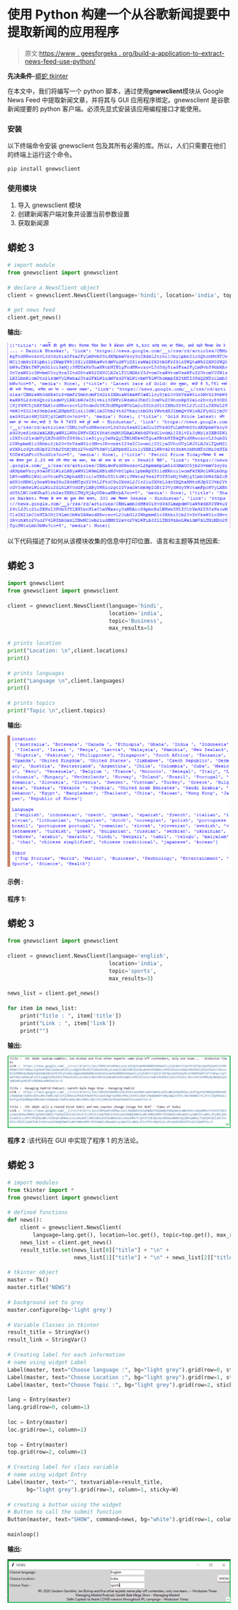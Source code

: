 # 使用 Python 构建一个从谷歌新闻提要中提取新闻的应用程序

> 原文:[https://www . geesforgeks . org/build-a-application-to-extract-news-feed-use-python/](https://www.geeksforgeeks.org/build-an-application-to-extract-news-from-google-news-feed-using-python/)

**先决条件**–[蟒蛇 tkinter](https://www.geeksforgeeks.org/python-gui-tkinter/)

在本文中，我们将编写一个 python 脚本，通过使用**gnewclient**模块从 Google News Feed 中提取新闻文章，并将其与 GUI 应用程序绑定。gnewsclient 是谷歌新闻提要的 python 客户端。必须先显式安装该应用编程接口才能使用。

### **安装**

以下终端命令安装 gnewsclient 包及其所有必需的库。所以，人们只需要在他们的终端上运行这个命令。

```py
pip install gnewsclient
```

### 使用模块

1.  导入 gnewsclient 模块
2.  创建新闻客户端对象并设置当前参数设置
3.  获取新闻源

## 蟒蛇 3

```py
# import module
from gnewsclient import gnewsclient

# declare a NewsClient object
client = gnewsclient.NewsClient(language='hindi', location='india', topic='Business', max_results=5)

# get news feed
client.get_news()
```

**输出:**

![](img/7383a0efbe5c0d414118994b6d07daad.png)

以下代码描述了如何从该模块收集的信息中打印位置、语言和主题等其他因素:

## 蟒蛇 3

```py
import gnewsclient
from gnewsclient import gnewsclient

client = gnewsclient.NewsClient(language='hindi',
                                location='india',
                                topic='Business',
                                max_results=5)

# prints location
print("Location: \n",client.locations)
print()

# prints languages
print("Language \n",client.languages)
print()

# prints topics
print("Topic \n",client.topics)
```

**输出:**

![](img/a1c09ec4602f12d0b759ba47a2c4fc64.png)

#### 示例 **:**

**程序 1:**

## 蟒蛇 3

```py
from gnewsclient import gnewsclient

client = gnewsclient.NewsClient(language='english',
                                location='india',
                                topic='sports',
                                max_results=3)

news_list = client.get_news()

for item in news_list:
    print("Title : ", item['title'])
    print("Link : ", item['link'])
    print("")
```

**输出:**

![](img/73614e5755fadda43e75c94560347223.png)

**程序 2** :该代码在 GUI 中实现了程序 1 的方法论。

## 蟒蛇 3

```py
# import modules
from tkinter import *
from gnewsclient import gnewsclient

# defined functions
def news():
    client = gnewsclient.NewsClient(
        language=lang.get(), location=loc.get(), topic=top.get(), max_results=3)
    news_list = client.get_news()
    result_title.set(news_list[0]["title"] + "\n" +
                     news_list[1]["title"] + "\n" + news_list[2]["title"])

# tkinter object
master = Tk()
master.title("NEWS")

# background set to grey
master.configure(bg='light grey')

# Variable Classes in tkinter
result_title = StringVar()
result_link = StringVar()

# Creating label for each information
# name using widget Label
Label(master, text="Choose language :", bg="light grey").grid(row=0, sticky=W)
Label(master, text="Choose Location :", bg="light grey").grid(row=1, sticky=W)
Label(master, text="Choose Topic :", bg="light grey").grid(row=2, sticky=W)

lang = Entry(master)
lang.grid(row=0, column=1)

loc = Entry(master)
loc.grid(row=1, column=1)

top = Entry(master)
top.grid(row=2, column=1)

# Creating label for class variable
# name using widget Entry
Label(master, text="", textvariable=result_title,
      bg="light grey").grid(row=3, column=1, sticky=W)

# creating a button using the widget
# Button to call the submit function
Button(master, text="SHOW", command=news, bg="white").grid(row=1, column=3)

mainloop()
```

**输出:**

![](img/e84b9a5a092c50c578bf32cd59c2d28d.png)